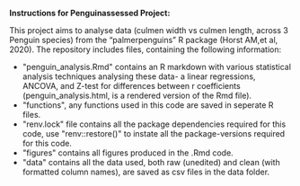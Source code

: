 **Instructions for Penguinassessed Project:**

This project aims to analyse data (culmen width vs culmen length, across 3 Penguin species) from the “palmerpenguins” R package (Horst AM,et al, 2020). The repository includes files, containing the following information:
- "penguin_analysis.Rmd" contains an R markdown with various statistical analysis techniques analysing these data- a linear regressions, ANCOVA, and Z-test for differences between r coefficients (penguin_analysis.html, is a rendered version of the Rmd file). 
- "functions", any functions used in this code are saved in seperate R files. 
- "renv.lock" file contains all the package dependencies required for this code, use "renv::restore()" to instate all the package-versions required for this code. 
- "figures" contains all figures produced in the .Rmd code.
- "data" contains all the data used, both raw (unedited) and clean (with formatted column names), are saved as csv files in the data folder. 
